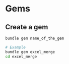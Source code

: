 # Gems

## Create a gem
```sh
bundle gem name_of_the_gem

# Example
bundle gem excel_merge
cd excel_merge
```